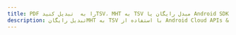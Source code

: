 ---title: PDF را به  تبدیل کنیدTSV، MHT به TSV مبدل رایگان یا Android SDKdescription: تبدیل رایگانMHT به TSV با استفاده از Android Cloud APIs & SDK همچنین اسناد PDF را در Cloud ایجاد، ویرایش و رندر کنید.---